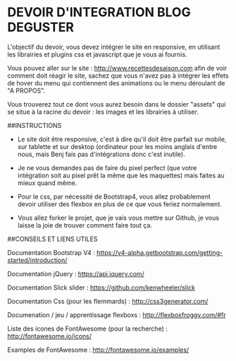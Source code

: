 # DEVOIR D'INTEGRATION BLOG DEGUSTER

L'objectif du devoir, vous devez intégrer le site en 
responsive, en utilisant les librairies et plugins css et 
javascript que je vous ai fournis.

Vous pouvez aller sur le site :
http://www.recettesdesaison.com
afin de voir comment doit réagir le site, sachez que vous
n'avez pas à intégrer les effets de hover du menu qui 
contiennent des animations ou le menu déroulant de 
"A PROPOS".

Vous trouverez tout ce dont vous aurez besoin dans le dossier 
"assets" qui se situe à la racine du devoir : les images et 
les librairies à utiliser.



##INSTRUCTIONS                                 

- 	Le site doit être responsive, c'est à dire qu'il doit être 
	parfait sur mobile, sur tablette et sur desktop (ordinateur 
	pour les moins anglais d'entre nous, mais Benj fais pas 
	d'intégrations donc c'est inutile).

-	Je ne vous demandes pas de faire du pixel perfect (que
	votre intégration soit au pixel prêt la même que les 
	maquettes) mais faites au mieux quand même.

-	Pour le css, par nécessité de Bootstrap4, vous allez 
	probablement devoir utiliser des flexbox en plus de ce que 
	vous feriez normalement.

-	Vous allez forker le projet, que je vais vous mettre sur Github,
	je vous laisse la joie de trouver comment faire tout ça.



##CONSEILS ET LIENS UTILES

Documentation Bootstrap V4 : 
https://v4-alpha.getbootstrap.com/getting-started/introduction/

Documentation jQuery : 
https://api.jquery.com/

Documentation Slick slider : 
https://github.com/kenwheeler/slick

Documentation Css (pour les flemmards) : 
http://css3generator.com/

Documenation / jeu / apprentissage flexboxs : 
http://flexboxfroggy.com/#fr

Liste des icones de FontAwesome (pour la recherche) :
http://fontawesome.io/icons/

Examples de FontAwesome :
http://fontawesome.io/examples/